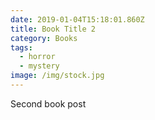 ```yaml
---
date: 2019-01-04T15:18:01.860Z
title: Book Title 2
category: Books
tags:
  - horror
  - mystery
image: /img/stock.jpg
---
```

Second book post
